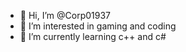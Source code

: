 - 👋 Hi, I’m @Corp01937
- 👀 I’m interested in gaming and coding
- 🌱 I’m currently learning c++ and c#
